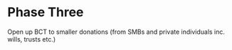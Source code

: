 # Phase Three

Open up BCT to smaller donations (from SMBs and private individuals inc. wills, trusts etc.)
